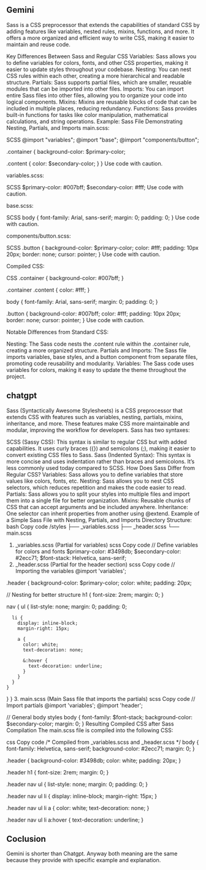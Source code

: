 ## Gemini

Sass is a CSS preprocessor that extends the capabilities of standard CSS by adding features like variables, nested rules, mixins, functions, and more. It offers a more organized and efficient way to write CSS, making it easier to maintain and reuse code.

Key Differences Between Sass and Regular CSS
Variables: Sass allows you to define variables for colors, fonts, and other CSS properties, making it easier to update styles throughout your codebase.
Nesting: You can nest CSS rules within each other, creating a more hierarchical and readable structure.
Partials: Sass supports partial files, which are smaller, reusable modules that can be imported into other files.
Imports: You can import entire Sass files into other files, allowing you to organize your code into logical components.
Mixins: Mixins are reusable blocks of code that can be included in multiple places, reducing redundancy.
Functions: Sass provides built-in functions for tasks like color manipulation, mathematical calculations, and string operations.
Example: Sass File Demonstrating Nesting, Partials, and Imports
main.scss:

SCSS
@import "variables";
@import "base";
@import "components/button";

.container {
  background-color: $primary-color;

  .content {
    color: $secondary-color;
  }
}
Use code with caution.

variables.scss:

SCSS
$primary-color: #007bff;
$secondary-color: #fff;
Use code with caution.

base.scss:

SCSS
body {
  font-family: Arial, sans-serif;
  margin: 0;
  padding: 0;
}
Use code with caution.

components/button.scss:

SCSS
.button {
  background-color: $primary-color;
  color: #fff;
  padding: 10px 20px;
  border: none;
  cursor: pointer;
}
Use code with caution.

Compiled CSS:

CSS
.container {
  background-color: #007bff;
}

.container .content {
  color: #fff;
}

body {
  font-family: Arial, sans-serif;
  margin: 0;
  padding: 0;
}

.button {
  background-color: #007bff;
  color: #fff;
  padding: 10px 20px;
  border: none;
  cursor: pointer;
}
Use code with caution.

Notable Differences from Standard CSS:

Nesting: The Sass code nests the .content rule within the .container rule, creating a more organized structure.
Partials and Imports: The Sass file imports variables, base styles, and a button component from separate files, promoting code reusability and modularity.
Variables: The Sass code uses variables for colors, making it easy to update the theme throughout the project.

## chatgpt

Sass (Syntactically Awesome Stylesheets) is a CSS preprocessor that extends CSS with features such as variables, nesting, partials, mixins, inheritance, and more. These features make CSS more maintainable and modular, improving the workflow for developers. Sass has two syntaxes:

SCSS (Sassy CSS): This syntax is similar to regular CSS but with added capabilities. It uses curly braces ({}) and semicolons (;), making it easier to convert existing CSS files to Sass.
Sass (Indented Syntax): This syntax is more concise and uses indentation rather than braces and semicolons. It’s less commonly used today compared to SCSS.
How Does Sass Differ from Regular CSS?
Variables: Sass allows you to define variables that store values like colors, fonts, etc.
Nesting: Sass allows you to nest CSS selectors, which reduces repetition and makes the code easier to read.
Partials: Sass allows you to split your styles into multiple files and import them into a single file for better organization.
Mixins: Reusable chunks of CSS that can accept arguments and be included anywhere.
Inheritance: One selector can inherit properties from another using @extend.
Example of a Simple Sass File with Nesting, Partials, and Imports
Directory Structure:
bash
Copy code
/styles
  ├── _variables.scss
  ├── _header.scss
  └── main.scss
1. _variables.scss (Partial for variables)
scss
Copy code
// Define variables for colors and fonts
$primary-color: #3498db;
$secondary-color: #2ecc71;
$font-stack: Helvetica, sans-serif;
2. _header.scss (Partial for the header section)
scss
Copy code
// Importing the variables
@import 'variables';

.header {
  background-color: $primary-color;
  color: white;
  padding: 20px;

  // Nesting for better structure
  h1 {
    font-size: 2rem;
    margin: 0;
  }

  nav {
    ul {
      list-style: none;
      margin: 0;
      padding: 0;

      li {
        display: inline-block;
        margin-right: 15px;

        a {
          color: white;
          text-decoration: none;

          &:hover {
            text-decoration: underline;
          }
        }
      }
    }
  }
}
3. main.scss (Main Sass file that imports the partials)
scss
Copy code
// Import partials
@import 'variables';
@import 'header';

// General body styles
body {
  font-family: $font-stack;
  background-color: $secondary-color;
  margin: 0;
}
Resulting Compiled CSS after Sass Compilation
The main.scss file is compiled into the following CSS:

css
Copy code
/* Compiled from _variables.scss and _header.scss */
body {
  font-family: Helvetica, sans-serif;
  background-color: #2ecc71;
  margin: 0;
}

.header {
  background-color: #3498db;
  color: white;
  padding: 20px;
}

.header h1 {
  font-size: 2rem;
  margin: 0;
}

.header nav ul {
  list-style: none;
  margin: 0;
  padding: 0;
}

.header nav ul li {
  display: inline-block;
  margin-right: 15px;
}

.header nav ul li a {
  color: white;
  text-decoration: none;
}

.header nav ul li a:hover {
  text-decoration: underline;
}

## Coclusion

Gemini is shorter than Chatgpt. Anyway both meaning are the same because they provide with specific example and  explanation.